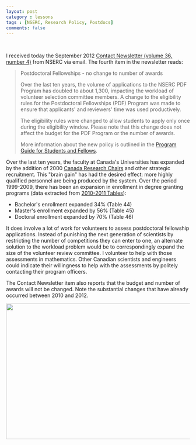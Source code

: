 ```yaml
---
layout: post
category : lessons
tags : [NSERC, Research Policy, Postdocs]
comments: false
---
```

&nbsp;

I received today the September 2012 <a href="http://www.nserc-crsng.gc.ca/Students-Etudiants/Contact-Contact_eng.asp#5">Contact Newsletter (volume 36, number 4)</a> from NSERC via email. The fourth item in the newsletter reads:
<blockquote>Postdoctoral Fellowships - no change to number of awards

Over the last ten years, the volume of applications to the NSERC PDF Program has doubled to about 1,300, impacting the workload of volunteer selection committee members. A change to the eligibility rules for the Postdoctoral Fellowships (PDF) Program was made to ensure that applicants' and reviewers' time was used productively.

The eligibility rules were changed to allow students to apply only once during the eligibility window. Please note that this change does not affect the budget for the PDF Program or the number of awards.

More information about the new policy is outlined in the <a href="http://www.nserc-crsng.gc.ca/Students-Etudiants/PD-NP/PDF-BP_eng.asp">Program Guide for Students and Fellows</a>.</blockquote>
Over the last ten years, the faculty at Canada's Universities has expanded by the addition of 2000 <a href="http://www.chairs-chaires.gc.ca/home-accueil-eng.aspx">Canada Research Chairs</a> and other strategic recruitment. This "brain gain" has had the desired effect: more highly qualified personnel are being produced by the system. Over the period 1999-2009, there has been an expansion in enrollment in degree granting programs (data extracted from <a href="http://nserc.buzzdata.com/colliand/nserc-tables#!/data">2010-2011 Tables</a>):
<ul>
	<li>Bachelor's enrollment expanded 34% (Table 44)</li>
	<li>Master's enrollment expanded by 56% (Table 45)</li>
	<li>Doctoral enrollment expanded by 70% (Table 46)</li>
</ul>
It does involve a lot of work for volunteers to assess postdoctoral fellowship applications. Instead of punishing the next generation of scientists by restricting the number of competitions they can enter to one, an alternate solution to the workload problem would be to correspondingly expand the size of the volunteer review committee. I volunteer to help with those assessments in mathematics. Other Canadian scientists and engineers could indicate their willingness to help with the assessments by politely contacting their program officers.

The Contact Newsletter item also reports that the budget and number of awards will not be changed. Note the substantial changes that have already occurred between 2010 and 2012.

<a rel="attachment wp-att-1308" href="http://blog.math.toronto.edu/colliand/2012/09/07/on-todays-nserc-contact-newsletter-item-regarding-postdocs/nserc-pdf/"><img class="alignnone size-full wp-image-1308" src="http://blog.math.toronto.edu/colliand/files/2012/09/nserc-pdf.png" alt="" width="600" height="371" /></a>

<a href="https://d3kex6ty6anzzh.cloudfront.net/cache/70/704a6254e9ac12a010bf43e5ef02c09e01392efb"></a><a href="https://d3kex6ty6anzzh.cloudfront.net/cache/70/704a6254e9ac12a010bf43e5ef02c09e01392efb"></a>